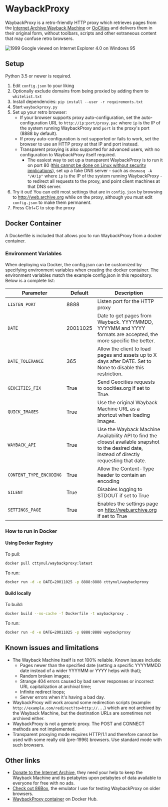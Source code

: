 # WaybackProxy

WaybackProxy is a retro-friendly HTTP proxy which retrieves pages from the [Internet Archive Wayback Machine](http://web.archive.org) or [OoCities](http://www.oocities.org) and delivers them in their original form, without toolbars, scripts and other extraneous content that may confuse retro browsers.

![1999 Google viewed on Internet Explorer 4.0 on Windows 95](http://i.imgur.com/tXsLc6O.png)

## Setup

Python 3.5 or newer is required.

1. Edit `config.json` to your liking
2. Optionally exclude domains from being proxied by adding them to `whitelist.txt`
3. Install dependencies: `pip install --user -r requirements.txt`
4. Start `waybackproxy.py`
5. Set up your retro browser:
	* If your browser supports proxy auto-configuration, set the auto-configuration URL to `http://ip:port/proxy.pac` where `ip` is the IP of the system running WaybackProxy and `port` is the proxy's port (8888 by default).
	* If proxy auto-configuration is not supported or fails to work, set the browser to use an HTTP proxy at that IP and port instead.
	* Transparent proxying is also supported for advanced users, with no configuration to WaybackProxy itself required.
		* The easiest way to set up a transparent WaybackProxy is to run it on port 80 ([this cannot be done on Linux without security implications](https://unix.stackexchange.com/questions/87348/capabilities-for-a-script-on-linux)\), set up a fake DNS server - such as `dnsmasq -A "/#/ip"` where `ip` is the IP of the system running WaybackProxy - to redirect all requests to the proxy, and point client machines at that DNS server.
6. Try it out! You can edit most settings that are in `config.json` by browsing to http://web.archive.org while on the proxy, although you must edit `config.json` to make them permanent.
7. Press Ctrl+C to stop the proxy

## Docker Container

A Dockerfile is included that allows you to run WaybackProxy from a docker container. 

### Environment Variables

When deploying via Docker, the config.json can be customized by specifying environment variables when creating the docker container. The environment variables match the example config.json in this repository. Below is a complete list:

| Parameter        | Default | Description                            |
|------------------|---------|----------------------------------------|
| `LISTEN_PORT` | 8888 | Listen port for the HTTP proxy |
| `DATE` | 20011025 | Date to get pages from Wayback. YYYYMMDD, YYYYMM and YYYY formats are accepted, the more specific the better.|
| `DATE_TOLERANCE` | 365 | Allow the client to load pages and assets up to X days after DATE. Set to None to disable this restriction.|
| `GEOCITIES_FIX` | True | Send Geocities requests to oocities.org if set to True. |
| `QUICK_IMAGES` | True | Use the original Wayback Machine URL as a shortcut when loading images. |
| `WAYBACK_API` | True | Use the Wayback Machine Availability API to find the closest available snapshot to the desired date, instead of directly requesting that date.|
| `CONTENT_TYPE_ENCODING` | True | Allow the Content-Type header to contain an encoding |
| `SILENT` | True | Disables logging to STDOUT if set to True |
| `SETTINGS_PAGE` | True | Enables the settings page on http://web.archive.org if set to True |

### How to run in Docker

#### Using Docker Registry

To pull:

```bash
docker pull cttynul/waybackproxy:latest
```
To run:

```bash
docker run -d -e DATE=20011025 -p 8888:8888 cttynul/waybackproxy
```

#### Build locally

To build:

```bash
docker build --no-cache -f Dockerfile -t waybackproxy .
```
To run:

```bash
docker run -d -e DATE=20011025 -p 8888:8888 waybackproxy
```

## Known issues and limitations

* The Wayback Machine itself is not 100% reliable. Known issues include:
  * Pages newer than the specified date (setting a specific YYYYMMDD date instead of a wider YYYYMM or YYYY helps with that);
  * Random broken images;
  * Strange 404 errors caused by bad server responses or incorrect URL capitalization at archival time;
  * Infinite redirect loops;
  * Server errors when it's having a bad day.
* WaybackProxy will work around some redirection scripts (example: `http://example.com/redirect?to=http://...`) which are not archived by the Wayback Machine, but the destination URLs are sometimes not archived either.
* WaybackProxy is not a generic proxy. The POST and CONNECT methods are not implemented.
* Transparent proxying mode requires HTTP/1.1 and therefore cannot be used with some really old (pre-1996) browsers. Use standard mode with such browsers.

## Other links

* [Donate to the Internet Archive](https://archive.org/donate/), they need your help to keep the Wayback Machine and its petabytes upon petabytes of data available to everyone for free with no ads.
* [Check out 86Box](https://86box.net), the emulator I use for testing WaybackProxy on older browsers.
* [WaybackProxy container](https://hub.docker.com/r/cttynul/waybackproxy) on Docker Hub.

